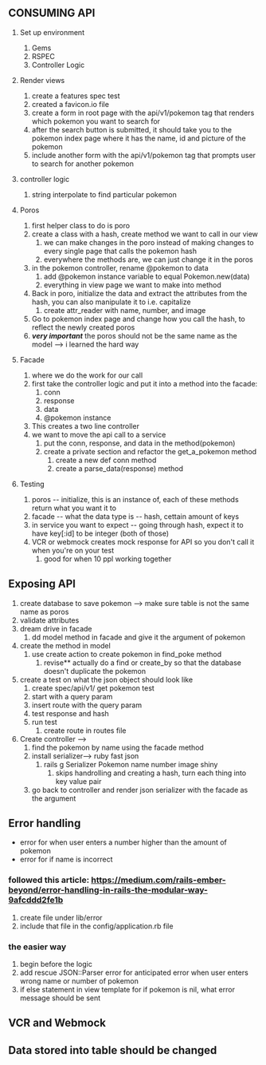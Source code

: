 ## CONSUMING API
1. Set up environment
   1. Gems
   2. RSPEC 
   3. Controller Logic

2. Render views 
   1. create a features spec test
   2. created a favicon.io file
   3. create a form in root page with the api/v1/pokemon tag that renders which pokemon you want to search for
   4. after the search button is submitted, it should take you to the pokemon index page where it has the name, id and picture of the pokemon
   5. include another form with the api/v1/pokemon tag that prompts user to search for another pokemon

3. controller logic
   1. string interpolate to find particular pokemon


4. Poros
   1. first helper class to do is poro
   2. create a class with a hash, create method we want to call in our view
      1. we can make changes in the poro instead of making changes to every single page that calls the pokemon hash
      2. everywhere the methods are, we can just change it in the poros
   3. in the pokemon controller, rename @pokemon to data
      1. add @pokemon instance variable to equal Pokemon.new(data)
      2. everything in view page we want to make into method
   4. Back in poro, initialize the data and extract the attributes from the hash, you can also manipulate it to i.e. capitalize
      1. create attr_reader with name, number, and image
   5. Go to pokemon index page and change how you call the hash, to reflect the newly created poros
   6. ***very important*** the poros should not be the same name as the model --> i learned the hard way 
5. Facade
   1. where we do the work for our call
   2. first take the controller logic and put it into a method into the facade: 
      1. conn
      2. response
      3. data
      4. @pokemon instance 
   3. This creates a two line controller
   4. we want to move the api call to a service
      1. put the conn, response, and data in the method(pokemon)
      2. create a private section and refactor the get_a_pokemon method
         1. create a new def conn method
         2. create a parse_data(response) method
6. Testing
   1. poros -- initialize, this is an instance of, each of these methods return what you want it to
   2. facade -- what the data type is -- hash, cettain amount of keys
   3. in service you want to expect -- going through hash, expect it to have key[:id] to be integer (both of those)
   4. VCR or webmock creates mock response for API so you don't call it when you're on your test
      1. good for when 10 ppl working together

## Exposing API
1. create database to save pokemon --> make sure table is not the same name as poros
2. validate attributes
3. dream drive in facade
   1. dd model method in facade and give it the argument of pokemon
4. create the method in model
   1. use create action to create pokemon in find_poke method
      1. revise** actually do a find or create_by so that the database doesn't duplicate the pokemon
5. create a test on what the json object should look like
   1. create spec/api/v1/ get pokemon test
   2. start with a query param
   3. insert route with the query param
   4. test response and hash
   5. run test
      1. create route in routes file
6. Create controller --> 
   1. find the pokemon by name using the facade method 
   2. install serializer--> ruby fast json
      1. rails g Serializer Pokemon name number image shiny
         1. skips handrolling and creating a hash, turn each thing into key value pair
   3. go back to controller and render json serializer with the facade as the argument


## Error handling
- error for when user enters a number higher than the amount of pokemon
- error for if name is incorrect 
### followed this article: https://medium.com/rails-ember-beyond/error-handling-in-rails-the-modular-way-9afcddd2fe1b

1. create file under lib/error
2. include that file in the config/application.rb file

### the easier way
1. begin before the logic
2. add rescue JSON::Parser error for anticipated error when user enters wrong name or number of pokemon
3. if else statement in view template for if pokemon is nil, what error message should be sent

## VCR and Webmock

## Data stored into table should be changed